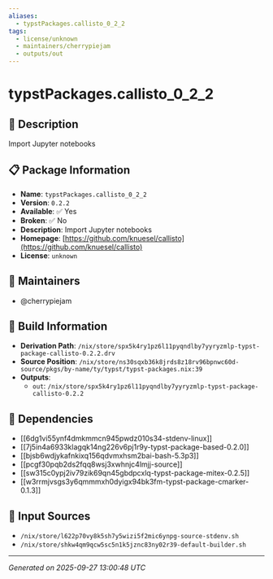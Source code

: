 ```yaml
---
aliases:
  - typstPackages.callisto_0_2_2
tags:
  - license/unknown
  - maintainers/cherrypiejam
  - outputs/out
---
```


# typstPackages.callisto_0_2_2

## 📝 Description

Import Jupyter notebooks

## 📋 Package Information

- **Name**: `typstPackages.callisto_0_2_2`
- **Version**: `0.2.2`
- **Available**: ✅ Yes
- **Broken**: ✅ No
- **Description**: Import Jupyter notebooks
- **Homepage**: [https://github.com/knuesel/callisto](https://github.com/knuesel/callisto)
- **License**: `unknown`
## 👥 Maintainers

- @cherrypiejam


## 🔧 Build Information

- **Derivation Path**: `/nix/store/spx5k4ry1pz6l11pyqndlby7yyryzmlp-typst-package-callisto-0.2.2.drv`
- **Source Position**: `/nix/store/ns30sqxb36k8jrds8z18rv96bpnwc60d-source/pkgs/by-name/ty/typst/typst-packages.nix:39`
- **Outputs**:
  - `out`:  `/nix/store/spx5k4ry1pz6l11pyqndlby7yyryzmlp-typst-package-callisto-0.2.2`

## 🔗 Dependencies

- [[6dg1vi55ynf4dmkmmcn945pwdz010s34-stdenv-linux]]
- [[7j5in4a6933klagqk14ng226v6pj1r9y-typst-package-based-0.2.0]]
- [[bjsb6wdjykafnkixq156qdvmxhsm2bai-bash-5.3p3]]
- [[pcgf30pqb2ds2fqq8wsj3xwhnjc4lmjj-source]]
- [[sw315c0ypj2iv79zik69qn45gbdpcxlq-typst-package-mitex-0.2.5]]
- [[w3rrmjvsgs3y6qmmmxh0dyigx94bk3fm-typst-package-cmarker-0.1.3]]

## 📁 Input Sources

- `/nix/store/l622p70vy8k5sh7y5wizi5f2mic6ynpg-source-stdenv.sh`
- `/nix/store/shkw4qm9qcw5sc5n1k5jznc83ny02r39-default-builder.sh`

---
*Generated on 2025-09-27 13:00:48 UTC*
